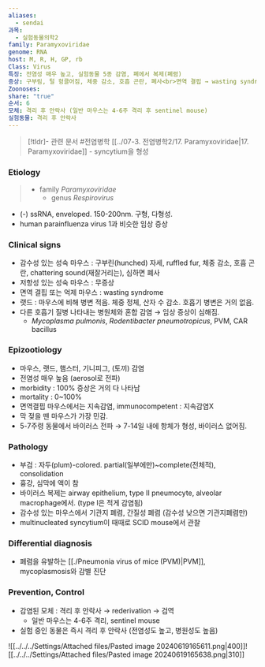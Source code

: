 ```yaml
---
aliases:
  - sendai
과목:
  - 실험동물의학2
family: Paramyxoviridae
genome: RNA
host: M, R, H, GP, rb
Class: Virus
특징: 전염성 매우 높고, 실험동물 5종 감염, 폐에서 복제(폐렴)
증상: 구부림, 털 헝클어짐, 체중 감소, 호흡 곤란, 폐사<br>면역 결핍 → wasting syndrome
Zoonoses: 
share: "true"
순서: 6
모체: 격리 후 안락사 (일반 마우스는 4-6주 격리 후 sentinel mouse)
실험동물: 격리 후 안락사
---
```

>[!tldr]- 관련 문서
#전염병학 [[../07-3. 전염병학2/17. Paramyxoviridae|17. Paramyxoviridae]] - syncytium을 형성

### Etiology
> - family *Paramyxoviridae*
> 	- genus *Respirovirus*

- (-) ssRNA, enveloped. 150-200nm. 구형, 다형성.
- human parainfluenza virus 1과 비슷한 임상 증상
### Clinical signs
- 감수성 있는 성숙 마우스 : 구부린(hunched) 자세, ruffled fur, 체중 감소, 호흡 곤란, chattering sound(재잘거리는), 심하면 폐사
- 저항성 있는 성숙 마우스 : 무증상
- 면역 결핍 또는 억제 마우스 : wasting syndrome
- 랫드 : 마우스에 비해 병변 적음. 체중 정체, 산자 수 감소. 호흡기 병변은 거의 없음.
- 다른 호흡기 질병 나타내는 병원체와 혼합 감염 → 임상 증상이 심해짐.
	- *Mycoplasma pulmonis*, *Rodentibacter pneumotropicus*, PVM, CAR bacillus
### Epizootiology
- 마우스, 랫드, 햄스터, 기니피그, (토끼) 감염
- 전염성 매우 높음 (aerosol로 전파)
- morbidity : 100% 증상은 거의 다 나타남
- mortality : 0~100%
- 면역결핍 마우스에서는 지속감염, immunocompetent : 지속감염X
- 막 젖을 뗀 마우스가 가장 민감.
- 5-7주령 동물에서 바이러스 전파 → 7-14일 내에 항체가 형성, 바이러스 없어짐.
### Pathology
- 부검 : 자두(plum)-colored. partial(일부에만)~complete(전체적), consolidation
- 흉강, 심막에 액이 참
- 바이러스 복제는 airway epithelium, type Ⅱ pneumocyte, alveolar macrophage에서. (type Ⅰ은 적게 감염됨)
- 감수성 있는 마우스에서 기관지 폐렴, 간질성 폐렴 (감수성 낮으면 기관지폐렴만)
- multinucleated syncytium이 때때로 SCID mouse에서 관찰
### Differential diagnosis
- 폐렴을 유발하는 [[./Pneumonia virus of mice (PVM)|PVM]], mycoplasmosis와 감별 진단
### Prevention, Control
- 감염된 모체 : 격리 후 안락사 → rederivation → 검역
	- 일반 마우스는 4-6주 격리, sentinel mouse
- 실험 중인 동물은 즉시 격리 후 안락사 (전염성도 높고, 병원성도 높음)

![[../../../Settings/Attached files/Pasted image 20240619165611.png|400]]![[../../../Settings/Attached files/Pasted image 20240619165638.png|310]]


